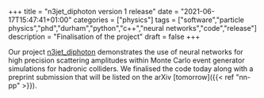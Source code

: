 +++
title = "n3jet_diphoton version 1 release"
date = "2021-06-17T15:47:41+01:00"
categories = ["physics"]
tags = ["software","particle physics","phd","durham","python","c++","neural networks","code","release"]
description = "Finalisation of the project"
draft = false
+++

Our project [n3jet_diphoton](https://gitlab.com/JosephPB/n3jet_diphoton) demonstrates the use of neural networks for high precision scattering amplitudes within Monte Carlo event generator simulations for hadronic colliders.
We finalised the code today along with a preprint submission that will be listed on the arXiv [tomorrow]({{< ref "nn-pp" >}}).

